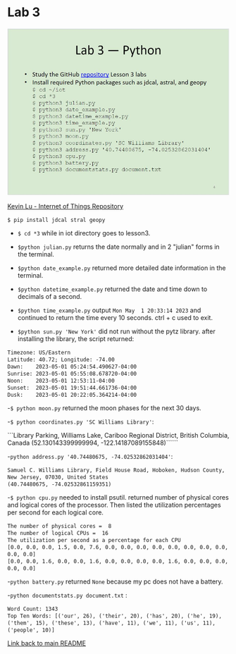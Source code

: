 # Lab 3

![instructions](https://github.com/jshepitka/cpe322/blob/main/Labs/Lab%203/Lab3InstructionsScreenshot.JPG)

[Kevin Lu - Internet of Things Repository](https://github.com/kevinwlu/iot)

```
$ pip install jdcal stral geopy
```

- ```$ cd *3``` while in iot directory goes to lesson3.

- ```$python julian.py``` returns the date normally and in 2 "julian" forms in the terminal.

- ```$python date_example.py``` returned more detailed date information in the terminal. 
- ```$python datetime_example.py``` returned the date and time down to decimals of a second. 
- ```$python time_example.py``` output ```Mon May  1 20:33:14 2023``` and continued to return the time every 10 seconds. ctrl + c used to exit.
- ```$python sun.py 'New York'``` did not run without the pytz library. after installing the library, the script returned:

```
Timezone: US/Eastern
Latitude: 40.72; Longitude: -74.00
Dawn:    2023-05-01 05:24:54.490627-04:00
Sunrise: 2023-05-01 05:55:08.678720-04:00
Noon:    2023-05-01 12:53:11-04:00
Sunset:  2023-05-01 19:51:44.661736-04:00
Dusk:    2023-05-01 20:22:05.364214-04:00
```

-```$ python moon.py``` returned the moon phases for the next 30 days.

-```$ python coordinates.py 'SC Williams Library'```:

```Library Parking, Williams Lake, Cariboo Regional District, British Columbia, Canada (52.130143399999994, -122.14187089155848)``````

-```python address.py '40.74480675, -74.02532862031404'```:

```
Samuel C. Williams Library, Field House Road, Hoboken, Hudson County, New Jersey, 07030, United States
(40.74480675, -74.02532861159351)
```

-```$ python cpu.py``` needed to install psutil. returned number of physical cores and logical cores of the processor. Then listed the utilization percentages per second for each logical core.

```
The number of physical cores =  8
The number of logical CPUs =  16
The utilization per second as a percentage for each CPU
[0.0, 0.0, 0.0, 1.5, 0.0, 7.6, 0.0, 0.0, 0.0, 0.0, 0.0, 0.0, 0.0, 0.0, 0.0, 0.0]
[0.0, 0.0, 1.6, 0.0, 0.0, 1.6, 0.0, 0.0, 0.0, 0.0, 1.6, 0.0, 0.0, 0.0, 0.0, 0.0]
```

-```python battery.py``` returned ```None``` because my pc does not have a battery.

-```python documentstats.py document.txt``` :

```
Word Count: 1343
Top Ten Words: [('our', 26), ('their', 20), ('has', 20), ('he', 19), ('them', 15), ('these', 13), ('have', 11), ('we', 11), ('us', 11), ('people', 10)]
```

[Link back to main README](https://github.com/jshepitka/cpe322/blob/main/README.md)
